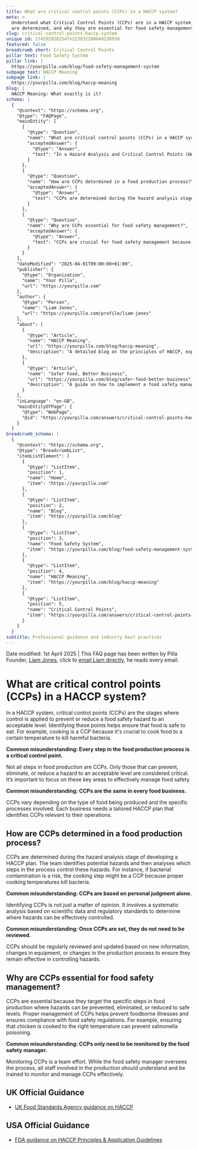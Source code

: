 ```yaml
---
title: What are critical control points (CCPs) in a HACCP system?
meta: >
  Understand what Critical Control Points (CCPs) are in a HACCP system, how they
  are determined, and why they are essential for food safety management.
slug: critical-control-points-haccp-system
unique id: 1745929282547x223932290649236930
featured: false
breadcrumb short: Critical Control Points
pillar text: Food Safety System
pillar link: |
  https://yourpilla.com/blog/food-safety-management-system
subpage text: HACCP Meaning
subpage link: |
  https://yourpilla.com/blog/haccp-meaning
blog: |
  HACCP Meaning: What exactly is it?
schema: |
  {
    "@context": "https://schema.org",
    "@type": "FAQPage",
    "mainEntity": [
      {
        "@type": "Question",
        "name": "What are critical control points (CCPs) in a HACCP system?",
        "acceptedAnswer": {
          "@type": "Answer",
          "text": "In a Hazard Analysis and Critical Control Points (HACCP) system, critical control points (CCPs) are stages where control is crucial to prevent, reduce, or eliminate a food safety hazard to an acceptable level. Cooking, for instance, is a CCP because it is essential to cook food to the correct temperature to eliminate harmful bacteria. It is important to identify these points to ensure food safety effectively."
        }
      },
      {
        "@type": "Question",
        "name": "How are CCPs determined in a food production process?",
        "acceptedAnswer": {
          "@type": "Answer",
          "text": "CCPs are determined during the hazard analysis stage of a HACCP plan. This process involves a team that identifies potential hazards and assesses which steps in the food production process can effectively control these risks. For example, if bacterial contamination is a significant risk, the cooking step may be designated as a CCP because correct cooking temperatures can prevent such contaminants. It is a systematic analysis based on scientific data and not just personal judgement."
        }
      },
      {
        "@type": "Question",
        "name": "Why are CCPs essential for food safety management?",
        "acceptedAnswer": {
          "@type": "Answer",
          "text": "CCPs are crucial for food safety management because they target specific steps where food safety hazards can be effectively prevented, eliminated, or reduced to safe levels. Managing CCPs diligently prevents foodborne illnesses and ensures compliance with food safety regulations. For instance, properly cooking chicken to the required temperature is essential to prevent issues like salmonella poisoning. Effective management of CCPs requires a coordinated team effort."
        }
      }
    ],
    "dateModified": "2025-04-01T09:00:00+01:00",
    "publisher": {
      "@type": "Organization",
      "name": "Your Pilla",
      "url": "https://yourpilla.com"
    },
    "author": {
      "@type": "Person",
      "name": "Liam Jones",
      "url": "https://yourpilla.com/profile/liam-jones"
    },
    "about": [
      {
        "@type": "Article",
        "name": "HACCP Meaning",
        "url": "https://yourpilla.com/blog/haccp-meaning",
        "description": "A detailed blog on the principles of HACCP, explaining how these principles form the foundation for effective food safety management systems."
      },
      {
        "@type": "Article",
        "name": "Safer Food, Better Business",
        "url": "https://yourpilla.com/blog/safer-food-better-business",
        "description": "A guide on how to implement a food safety management system based on the principles of HACCP, tailored to enhance business compliance and food safety."
      }
    ],
    "inLanguage": "en-GB",
    "mainEntityOfPage": {
      "@type": "WebPage",
      "@id": "https://yourpilla.com/answers/critical-control-points-haccp-system"
    }
  }
breadcrumb_schema: |
  {
    "@context": "https://schema.org",
    "@type": "BreadcrumbList",
    "itemListElement": [
      {
        "@type": "ListItem",
        "position": 1,
        "name": "Home",
        "item": "https://yourpilla.com"
      },
      {
        "@type": "ListItem",
        "position": 2,
        "name": "Blog",
        "item": "https://yourpilla.com/blog"
      },
      {
        "@type": "ListItem",
        "position": 3,
        "name": "Food Safety System",
        "item": "https://yourpilla.com/blog/food-safety-management-system"
      },
      {
        "@type": "ListItem",
        "position": 4,
        "name": "HACCP Meaning",
        "item": "https://yourpilla.com/blog/haccp-meaning"
      },
      {
        "@type": "ListItem",
        "position": 5,
        "name": "Critical Control Points",
        "item": "https://yourpilla.com/answers/critical-control-points-haccp-system"
      }
    ]
  }
subtitle: Professional guidance and industry best practices
---
```


Date modified: 1st April 2025 | This FAQ page has been written by Pilla Founder, [Liam Jones](https://yourpilla.com/profile/liam-jones), click to [email Liam directly](https://mailto:liam@yourpilla.com), he reads every email.

# What are critical control points (CCPs) in a HACCP system?

In a HACCP system, critical control points (CCPs) are the stages where control is applied to prevent or reduce a food safety hazard to an acceptable level. Identifying these points helps ensure that food is safe to eat. For example, cooking is a CCP because it's crucial to cook food to a certain temperature to kill harmful bacteria.

**Common misunderstanding: Every step in the food production process is a critical control point.**

Not all steps in food production are CCPs. Only those that can prevent, eliminate, or reduce a hazard to an acceptable level are considered critical. It’s important to focus on these key areas to effectively manage food safety.

**Common misunderstanding: CCPs are the same in every food business.**

CCPs vary depending on the type of food being produced and the specific processes involved. Each business needs a tailored HACCP plan that identifies CCPs relevant to their operations.

## How are CCPs determined in a food production process?

CCPs are determined during the hazard analysis stage of developing a HACCP plan. The team identifies potential hazards and then analyses which steps in the process control these hazards. For instance, if bacterial contamination is a risk, the cooking step might be a CCP because proper cooking temperatures kill bacteria.

**Common misunderstanding: CCPs are based on personal judgment alone.**

Identifying CCPs is not just a matter of opinion. It involves a systematic analysis based on scientific data and regulatory standards to determine where hazards can be effectively controlled.

**Common misunderstanding: Once CCPs are set, they do not need to be reviewed.**

CCPs should be regularly reviewed and updated based on new information, changes in equipment, or changes in the production process to ensure they remain effective in controlling hazards.

## Why are CCPs essential for food safety management?

CCPs are essential because they target the specific steps in food production where hazards can be prevented, eliminated, or reduced to safe levels. Proper management of CCPs helps prevent foodborne illnesses and ensures compliance with food safety regulations. For example, ensuring that chicken is cooked to the right temperature can prevent salmonella poisoning.

**Common misunderstanding: CCPs only need to be monitored by the food safety manager.**

Monitoring CCPs is a team effort. While the food safety manager oversees the process, all staff involved in the production should understand and be trained to monitor and manage CCPs effectively.

## UK Official Guidance

-   [UK Food Standards Agency guidance on HACCP](https://www.gov.uk/food-safety-hazard-analysis)

## USA Official Guidance

-   [FDA guidance on HACCP Principles & Application Guidelines](https://www.fda.gov/food/hazard-analysis-critical-control-point-haccp/haccp-principles-application-guidelines)

